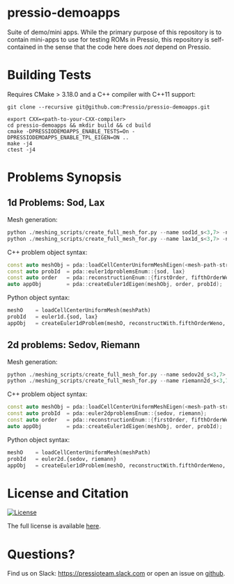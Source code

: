 # pressio-demoapps

Suite of demo/mini apps.
While the primary purpose of this repository is to contain mini-apps
to use for testing ROMs in Pressio, this repository is self-contained in the sense
that the code here does *not* depend on Pressio.

# Building Tests
Requires CMake > 3.18.0 and a C++ compiler with C++11 support:

```
git clone --recursive git@github.com:Pressio/pressio-demoapps.git

export CXX=<path-to-your-CXX-compiler>
cd pressio-demoapps && mkdir build && cd build
cmake -DPRESSIODEMOAPPS_ENABLE_TESTS=On -DPRESSIODEMOAPPS_ENABLE_TPL_EIGEN=ON ..
make -j4
ctest -j4
```


# Problems Synopsis 

## 1d Problems: Sod, Lax

Mesh generation: 
```py
python ./meshing_scripts/create_full_mesh_for.py --name sod1d_s<3,7> -n <N> -outDir <somewhere>
python ./meshing_scripts/create_full_mesh_for.py --name lax1d_s<3,7> -n <N> -outDir <somewhere>
```

C++ problem object syntax:
```c++
const auto meshObj = pda::loadCellCenterUniformMeshEigen(<mesh-path-string>);
const auto probId  = pda::euler1dproblemsEnum::{sod, lax}
const auto order   = pda::reconstructionEnum::{firstOrder, fifthOrderWeno};
auto appObj        = pda::createEuler1dEigen(meshObj, order, probId);
```

Python object syntax: 
```py
meshO    = loadCellCenterUniformMesh(meshPath)
probId   = euler1d.{sod, lax}
appObj   = createEuler1dProblem(meshO, reconstructWith.fifthOrderWeno, probId)
```

## 2d problems: Sedov, Riemann

Mesh generation: 
```py
python ./meshing_scripts/create_full_mesh_for.py --name sedov2d_s<3,7> -n <Nx> <Ny> -outDir <somewhere>
python ./meshing_scripts/create_full_mesh_for.py --name riemann2d_s<3,7> -n <Nx> <Ny> -outDir <somewhere>
```

C++ problem object syntax:
```c++
const auto meshObj = pda::loadCellCenterUniformMeshEigen(<mesh-path-string>);
const auto probId  = pda::euler2dproblemsEnum::{sedov, riemann};
const auto order   = pda::reconstructionEnum::{firstOrder, fifthOrderWeno};
auto appObj        = pda::createEuler1dEigen(meshObj, order, probId);
```

Python object syntax: 
```py
meshO    = loadCellCenterUniformMesh(meshPath)
probId   = euler2d.{sedov, riemann}
appObj   = createEuler1dProblem(meshO, reconstructWith.fifthOrderWeno, probId)

```



# License and Citation
[![License](https://img.shields.io/badge/License-BSD%203--Clause-blue.svg)](https://opensource.org/licenses/BSD-3-Clause)

The full license is available [here](https://pressio-demosapps.github.io/various/license/).

# Questions?
Find us on Slack: https://pressioteam.slack.com or open an issue on [github](https://github.com/Pressio/pressio-tutorials).

